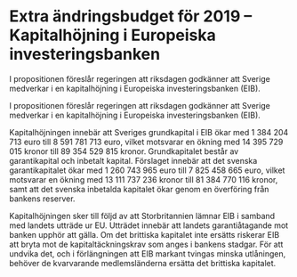 # Extra ändringsbudget för 2019 – Kapitalhöjning i Europeiska investeringsbanken

I propositionen föreslår regeringen att riksdagen godkänner att Sverige
medverkar i en kapitalhöjning i Europeiska investeringsbanken (EIB).

I propositionen föreslår regeringen att riksdagen godkänner att Sverige
medverkar i en kapitalhöjning i Europeiska investeringsbanken (EIB).

Kapitalhöjningen innebär att Sveriges grundkapital i EIB ökar med
1 384 204 713 euro till 8 591 781 713 euro, vilket motsvarar en ökning
med 14 395 729 015 kronor till 89 354 529 815 kronor. Grundkapitalet
består av garantikapital och inbetalt kapital. Förslaget innebär att det
svenska garantikapitalet ökar med 1 260 743 965 euro till
7 825 458 665 euro, vilket motsvarar en ökning med 13 111 737 236 kronor till 81 384 770 116 kronor, samt att det svenska inbetalda kapitalet ökar genom en överföring från bankens reserver.

Kapitalhöjningen sker till följd av att Storbritannien lämnar EIB i
samband med landets utträde ur EU. Utträdet innebär att landets
garantiåtagande mot banken upphör att gälla. Om det brittiska kapitalet inte ersätts riskerar EIB att bryta mot de kapitaltäckningskrav som anges i bankens stadgar. För att undvika det, och i förlängningen att EIB markant tvingas minska utlåningen, behöver de kvarvarande medlemsländerna ersätta det brittiska kapitalet.
